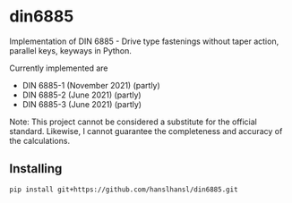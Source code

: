 # din6885
Implementation of DIN 6885 - Drive type fastenings without taper action, parallel keys, keyways in Python.

Currently implemented are
- DIN 6885-1 (November 2021) (partly)
- DIN 6885-2 (June 2021) (partly)
- DIN 6885-3 (June 2021) (partly)

Note: This project cannot be considered a substitute for the official standard. Likewise, I cannot guarantee the completeness and accuracy of the calculations.

## Installing
`pip install git+https://github.com/hanslhansl/din6885.git`
